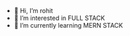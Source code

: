 - 👋 Hi, I’m rohit
- 👀 I’m interested in FULL STACK
- 🌱 I’m currently learning MERN STACK

<!---
001rohit/001rohit is a ✨ special ✨ repository because its `README.md` (this file) appears on your GitHub profile.
You can click the Preview link to take a look at your changes.
--->
